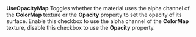 <tr>
<td><strong>UseOpacityMap</strong></td>
<td></td>
<td></td>
<td>Toggles whether the material uses the alpha channel of the <strong>ColorMap</strong> texture or the <strong>Opacity</strong> property to set the opacity of its surface. Enable this checkbox to use the alpha channel of the <strong>ColorMap</strong> texture, disable this checkbox to use the <strong>Opacity</strong> property.</td>
</tr>
